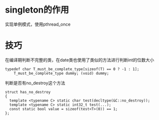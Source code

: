 # singleton的作用
实现单例模式，使用pthread_once

# 技巧

在编译期判断不完整的类，在date类也使用了类似的方法进行判断int的位数大小
```
typedef char T_must_be_complete_type[sizeof(T) == 0 ? -1 : 1];
    T_must_be_complete_type dummy; (void) dummy;
```

判断是否有no_destroy这个方法
```
struct has_no_destroy
{
  template <typename C> static char test(decltype(&C::no_destroy));
  template <typename C> static int32_t test(...);
  const static bool value = sizeof(test<T>(0)) == 1;
};
```